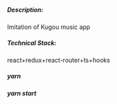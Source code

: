 
##### Description: 
Imitation of Kugou music app

##### Technical Stack: 
react+redux+react-router+ts+hooks

##### yarn 

##### yarn start